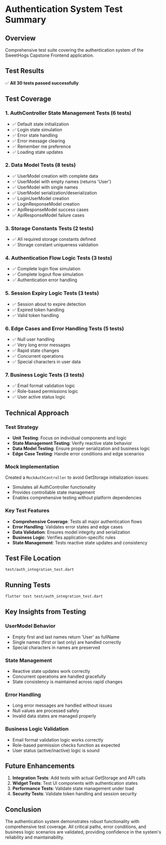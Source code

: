 # Authentication System Test Summary

## Overview

Comprehensive test suite covering the authentication system of the SweetHogs Capstone Frontend application.

## Test Results

✅ **All 30 tests passed successfully**

## Test Coverage

### 1. AuthController State Management Tests (6 tests)

- ✅ Default state initialization
- ✅ Login state simulation
- ✅ Error state handling
- ✅ Error message clearing
- ✅ Remember me preference
- ✅ Loading state updates

### 2. Data Model Tests (8 tests)

- ✅ UserModel creation with complete data
- ✅ UserModel with empty names (returns 'User')
- ✅ UserModel with single names
- ✅ UserModel serialization/deserialization
- ✅ LoginUserModel creation
- ✅ LoginResponseModel creation
- ✅ ApiResponseModel success cases
- ✅ ApiResponseModel failure cases

### 3. Storage Constants Tests (2 tests)

- ✅ All required storage constants defined
- ✅ Storage constant uniqueness validation

### 4. Authentication Flow Logic Tests (3 tests)

- ✅ Complete login flow simulation
- ✅ Complete logout flow simulation
- ✅ Authentication error handling

### 5. Session Expiry Logic Tests (3 tests)

- ✅ Session about to expire detection
- ✅ Expired token handling
- ✅ Valid token handling

### 6. Edge Cases and Error Handling Tests (5 tests)

- ✅ Null user handling
- ✅ Very long error messages
- ✅ Rapid state changes
- ✅ Concurrent operations
- ✅ Special characters in user data

### 7. Business Logic Tests (3 tests)

- ✅ Email format validation logic
- ✅ Role-based permissions logic
- ✅ User active status logic

## Technical Approach

### Test Strategy

- **Unit Testing**: Focus on individual components and logic
- **State Management Testing**: Verify reactive state behavior
- **Data Model Testing**: Ensure proper serialization and business logic
- **Edge Case Testing**: Handle error conditions and edge scenarios

### Mock Implementation

Created a `MockAuthController` to avoid GetStorage initialization issues:

- Simulates all AuthController functionality
- Provides controllable state management
- Enables comprehensive testing without platform dependencies

### Key Test Features

- **Comprehensive Coverage**: Tests all major authentication flows
- **Error Handling**: Validates error states and edge cases
- **Data Validation**: Ensures model integrity and serialization
- **Business Logic**: Verifies application-specific rules
- **State Management**: Tests reactive state updates and consistency

## Test File Location

`test/auth_integration_test.dart`

## Running Tests

```bash
flutter test test/auth_integration_test.dart
```

## Key Insights from Testing

### UserModel Behavior

- Empty first and last names return 'User' as fullName
- Single names (first or last only) are handled correctly
- Special characters in names are preserved

### State Management

- Reactive state updates work correctly
- Concurrent operations are handled gracefully
- State consistency is maintained across rapid changes

### Error Handling

- Long error messages are handled without issues
- Null values are processed safely
- Invalid data states are managed properly

### Business Logic Validation

- Email format validation logic works correctly
- Role-based permission checks function as expected
- User status (active/inactive) logic is sound

## Future Enhancements

1. **Integration Tests**: Add tests with actual GetStorage and API calls
2. **Widget Tests**: Test UI components with authentication states
3. **Performance Tests**: Validate state management under load
4. **Security Tests**: Validate token handling and session security

## Conclusion

The authentication system demonstrates robust functionality with comprehensive test coverage. All critical paths, error conditions, and business logic scenarios are validated, providing confidence in the system's reliability and maintainability.
